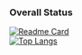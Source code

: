 ### Overall Status
[![Readme Card](https://github-readme-stats-git-master-rstaa-rickstaa.vercel.app/api?username=teble&show_icons=true&include_all_commits=true&role=OWNER,ORGANIZATION_MEMBER,COLLABORATOR)](https://github.com/anuraghazra/github-readme-stats)  
[![Top Langs](https://github-readme-stats-one-bice.vercel.app/api/top-langs/?username=teble&layout=compact&hide=javascript,html,css,MATLAB&role=OWNER,ORGANIZATION_MEMBER&langs_count=10)](https://github.com/anuraghazra/github-readme-stats)

